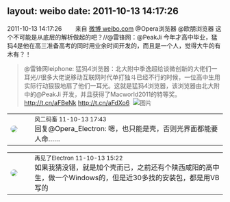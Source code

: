 layout: weibo
date: 2011-10-13 14:17:26
---
<meta name="referrer" content="no-referrer" />

2011-10-13 14:17:26  &nbsp;&nbsp;&nbsp;&nbsp;&nbsp;&nbsp; 来自 <a href="http://weibo.com/" rel="nofollow">微博 weibo.com</a>
@Opera浏览器 @欧朋浏览器  这个不可能是从底层的解析做起的吧？//@雷锋网：@PeakJi 今年才高中毕业，猛犸4是他在高三准备高考的同时用业余时间开发的，而且是一个人，觉得大牛的有木有？！
>  @雷锋网leiphone: 猛犸4浏览器：北大附中季逸超给谈微创新的大佬们一耳光//很多大佬说移动互联网时代单打独斗已经不行的时候，一位高中生用实际行动狠狠地扇了他们一耳光。这就是猛犸4浏览器，该浏览器由北大附中的@PeakJi 开发，并且获得了Macworld2011的特等奖。http://t.cn/aFBeNk http://t.cn/aFdXo6 ​​​
>  ![图片](https://ww2.sinaimg.cn/large/7e4980bcgw1dm27yls71wj.jpg)

<table style="width: 100%;">
  <tr>
    <td style="width: 40px;"><img style="border-radius:50%" src="https://tva3.sinaimg.cn/crop.0.0.639.639.50/6d2a6003jw8f3idy69w2gj20hs0hrt9g.jpg?KID=imgbed,tva&Expires=1624465819&ssig=YNFtu8ej38"></td>
    <td colspan="2"><small>风二码畜 11-10-13 17:43</small><br/>回复@Opera_Electron: 嗯，也只能是壳，否则光界面都能要人命……</td>
  </tr>
</table>

<table style="width: 100%;">
  <tr>
    <td style="width: 40px;"><img style="border-radius:50%" src="https://tva3.sinaimg.cn/crop.0.0.180.180.50/71502839jw1e8qgp5bmzyj2050050aa8.jpg?KID=imgbed,tva&Expires=1624465819&ssig=L8eYjw4IbD"></td>
    <td colspan="2"><small>再见了Electron 11-10-13 15:22</small><br/>如果我猜没错，就是加个壳而已，之前还有个陕西咸阳的高中生，做一个Windows的，但是近30多找的安装包，都是用VB写的</td>
  </tr>
</table>
